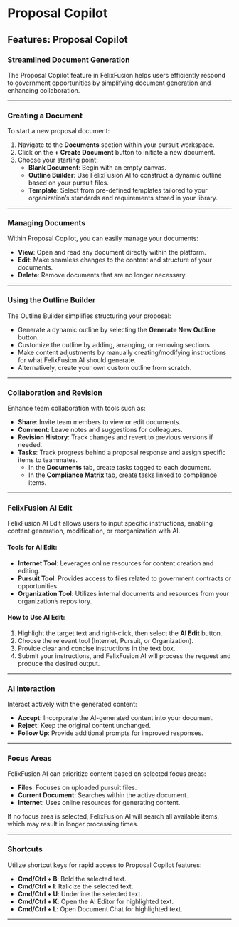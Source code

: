 # Proposal Copilot

## Features: Proposal Copilot

### Streamlined Document Generation

The Proposal Copilot feature in FelixFusion helps users efficiently respond to government opportunities by simplifying document generation and enhancing collaboration.

***

### Creating a Document

To start a new proposal document:

1. Navigate to the **Documents** section within your pursuit workspace.
2. Click on the **+ Create Document** button to initiate a new document.
3. Choose your starting point:
   * **Blank Document**: Begin with an empty canvas.
   * **Outline Builder**: Use FelixFusion AI to construct a dynamic outline based on your pursuit files.
   * **Template**: Select from pre-defined templates tailored to your organization’s standards and requirements stored in your library.

***

### Managing Documents

Within Proposal Copilot, you can easily manage your documents:

* **View**: Open and read any document directly within the platform.
* **Edit**: Make seamless changes to the content and structure of your documents.
* **Delete**: Remove documents that are no longer necessary.

***

### Using the Outline Builder

The Outline Builder simplifies structuring your proposal:

* Generate a dynamic outline by selecting the **Generate New Outline** button.
* Customize the outline by adding, arranging, or removing sections.
* Make content adjustments by manually creating/modifying instructions for what FelixFusion AI should generate.
* Alternatively, create your own custom outline from scratch.

***

### Collaboration and Revision

Enhance team collaboration with tools such as:

* **Share**: Invite team members to view or edit documents.
* **Comment**: Leave notes and suggestions for colleagues.
* **Revision History**: Track changes and revert to previous versions if needed.
* **Tasks**: Track progress behind a proposal response and assign specific items to teammates.
  * In the **Documents** tab, create tasks tagged to each document.
  * In the **Compliance Matrix** tab, create tasks linked to compliance items.

***

### FelixFusion AI Edit

FelixFusion AI Edit allows users to input specific instructions, enabling content generation, modification, or reorganization with AI.

#### Tools for AI Edit:

* **Internet Tool**: Leverages online resources for content creation and editing.
* **Pursuit Tool**: Provides access to files related to government contracts or opportunities.
* **Organization Tool**: Utilizes internal documents and resources from your organization’s repository.

#### How to Use AI Edit:

1. Highlight the target text and right-click, then select the **AI Edit** button.
2. Choose the relevant tool (Internet, Pursuit, or Organization).
3. Provide clear and concise instructions in the text box.
4. Submit your instructions, and FelixFusion AI will process the request and produce the desired output.

***

### AI Interaction

Interact actively with the generated content:

* **Accept**: Incorporate the AI-generated content into your document.
* **Reject**: Keep the original content unchanged.
* **Follow Up**: Provide additional prompts for improved responses.

***

### Focus Areas

FelixFusion AI can prioritize content based on selected focus areas:

* **Files**: Focuses on uploaded pursuit files.
* **Current Document**: Searches within the active document.
* **Internet**: Uses online resources for generating content.

If no focus area is selected, FelixFusion AI will search all available items, which may result in longer processing times.

***

### Shortcuts

Utilize shortcut keys for rapid access to Proposal Copilot features:

* **Cmd/Ctrl + B**: Bold the selected text.
* **Cmd/Ctrl + I**: Italicize the selected text.
* **Cmd/Ctrl + U**: Underline the selected text.
* **Cmd/Ctrl + K**: Open the AI Editor for highlighted text.
* **Cmd/Ctrl + L**: Open Document Chat for highlighted text.

***
